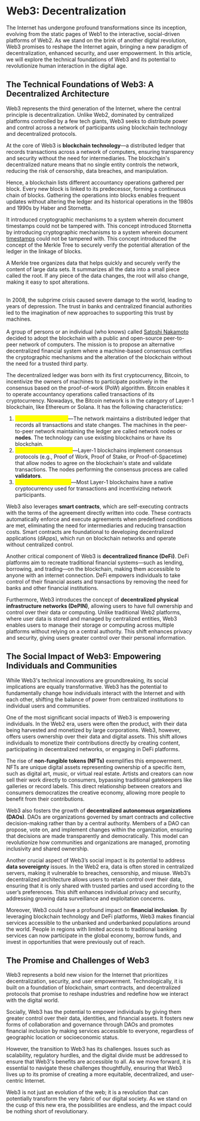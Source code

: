 # Web3: Decentralization

The Internet has undergone profound transformations since its inception, evolving from the static pages of Web1 to the interactive, social-driven platforms of Web2. As we stand on the brink of another digital revolution, Web3 promises to reshape the Internet again, bringing a new paradigm of decentralization, enhanced security, and user empowerment. In this article, we will explore the technical foundations of Web3 and its potential to revolutionize human interaction in the digital age.

## **The Technical Foundations of Web3: A Decentralized Architecture**

Web3 represents the third generation of the Internet, where the central principle is decentralization. Unlike Web2, dominated by centralized platforms controlled by a few tech giants, Web3 seeks to distribute power and control across a network of participants using blockchain technology and decentralized protocols.

At the core of Web3 is **blockchain technology**—a distributed ledger that records transactions across a network of computers, ensuring transparency and security without the need for intermediaries. The blockchain's decentralized nature means that no single entity controls the network, reducing the risk of censorship, data breaches, and manipulation.

Hence, a blockchain lists different accountancy operations gathered per block. Every new block is linked to its predecessor, forming a continuous chain of blocks. Gathering the operations into blocks enables frequent updates without altering the ledger and its historical operations in the 1980s and 1990s by Haber and Stornetta.&#x20;

It introduced cryptographic mechanisms to a system wherein document timestamps could not be tampered with. This concept introduced Stornetta by introducing cryptographic mechanisms to a system wherein document [timestamps](https://en.wikipedia.org/wiki/Timestamp) could not be tampered with. This concept introduced the concept of the Merkle Tree to securely verify the potential alteration of the ledger in the linkage of blocks.

A Merkle tree organizes data that helps quickly and securely verify the content of large data sets. It summarizes all the data into a small piece called the root. If any piece of the data changes, the root will also change, making it easy to spot alterations.

\
In 2008, the subprime crisis caused severe damage to the world, leading to years of depression. The trust in banks and centralized financial authorities led to the imagination of new approaches to supporting this trust by machines.\
\
A group of persons or an individual (who knows) called [Satoshi Nakamoto](https://bitcoin.org/bitcoin.pdf) decided to adopt the blockchain with a public and open-source peer-to-peer network of computers. The mission is to propose an alternative decentralized financial system where a machine-based consensus certifies the cryptographic mechanisms and the alteration of the blockchain without the need for a trusted third party.

The decentralized ledger was born with its first cryptocurrency, Bitcoin, to incentivize the owners of machines to participate positively in the consensus based on the proof-of-work (PoW) algorithm. Bitcoin enables it to operate accountancy operations called transactions of its cryptocurrency. Nowadays, the Bitcoin network is in the category of Layer-1 blockchain, like Ethereum or Solana. It has the following characteristics:

1. <mark style="color:yellow;">Decentralized Ledger</mark>—The network maintains a distributed ledger that records all transactions and state changes. The machines in the peer-to-peer network maintaining the ledger are called network nodes or **nodes**. The technology can use existing blockchains or have its blockchain.
2. <mark style="color:yellow;">Consensus Mechanism</mark>—Layer-1 blockchains implement consensus protocols (e.g., Proof of Work, Proof of Stake, or Proof-of-Spacetime) that allow nodes to agree on the blockchain's state and validate transactions. The nodes performing the consensus process are called **validators**.&#x20;
3. <mark style="color:yellow;">Native Cryptocurrency</mark>—Most Layer-1 blockchains have a native cryptocurrency used for transactions and incentivizing network participants.&#x20;

Web3 also leverages **smart contracts**, which are self-executing contracts with the terms of the agreement directly written into code. These contracts automatically enforce and execute agreements when predefined conditions are met, eliminating the need for intermediaries and reducing transaction costs. Smart contracts are foundational to developing decentralized applications (dApps), which run on blockchain networks and operate without centralized control.

Another critical component of Web3 is **decentralized finance (DeFi)**. DeFi platforms aim to recreate traditional financial systems—such as lending, borrowing, and trading—on the blockchain, making them accessible to anyone with an internet connection. DeFi empowers individuals to take control of their financial assets and transactions by removing the need for banks and other financial institutions.

Furthermore, Web3 introduces the concept of **decentralized physical infrastructure networks (DePIN)**, allowing users to have full ownership and control over their data or computing. Unlike traditional Web2 platforms, where user data is stored and managed by centralized entities, Web3 enables users to manage their storage or computing across multiple platforms without relying on a central authority. This shift enhances privacy and security, giving users greater control over their personal information.

## **The Social Impact of Web3: Empowering Individuals and Communities**

While Web3's technical innovations are groundbreaking, its social implications are equally transformative. Web3 has the potential to fundamentally change how individuals interact with the Internet and with each other, shifting the balance of power from centralized institutions to individual users and communities.

One of the most significant social impacts of Web3 is empowering individuals. In the Web2 era, users were often the product, with their data being harvested and monetized by large corporations. Web3, however, offers users ownership over their data and digital assets. This shift allows individuals to monetize their contributions directly by creating content, participating in decentralized networks, or engaging in DeFi platforms.

The rise of **non-fungible tokens (NFTs)** exemplifies this empowerment. NFTs are unique digital assets representing ownership of a specific item, such as digital art, music, or virtual real estate. Artists and creators can now sell their work directly to consumers, bypassing traditional gatekeepers like galleries or record labels. This direct relationship between creators and consumers democratizes the creative economy, allowing more people to benefit from their contributions.

Web3 also fosters the growth of **decentralized autonomous organizations (DAOs)**. DAOs are organizations governed by smart contracts and collective decision-making rather than by a central authority. Members of a DAO can propose, vote on, and implement changes within the organization, ensuring that decisions are made transparently and democratically. This model can revolutionize how communities and organizations are managed, promoting inclusivity and shared ownership.

Another crucial aspect of Web3’s social impact is its potential to address **data sovereignty** issues. In the Web2 era, data is often stored in centralized servers, making it vulnerable to breaches, censorship, and misuse. Web3’s decentralized architecture allows users to retain control over their data, ensuring that it is only shared with trusted parties and used according to the user’s preferences. This shift enhances individual privacy and security, addressing growing data surveillance and exploitation concerns.

Moreover, Web3 could have a profound impact on **financial inclusion**. By leveraging blockchain technology and DeFi platforms, Web3 makes financial services accessible to the unbanked and underbanked populations around the world. People in regions with limited access to traditional banking services can now participate in the global economy, borrow funds, and invest in opportunities that were previously out of reach.

## **The Promise and Challenges of Web3**

Web3 represents a bold new vision for the Internet that prioritizes decentralization, security, and user empowerment. Technologically, it is built on a foundation of blockchain, smart contracts, and decentralized protocols that promise to reshape industries and redefine how we interact with the digital world.

Socially, Web3 has the potential to empower individuals by giving them greater control over their data, identities, and financial assets. It fosters new forms of collaboration and governance through DAOs and promotes financial inclusion by making services accessible to everyone, regardless of geographic location or socioeconomic status.

However, the transition to Web3 has its challenges. Issues such as scalability, regulatory hurdles, and the digital divide must be addressed to ensure that Web3's benefits are accessible to all. As we move forward, it is essential to navigate these challenges thoughtfully, ensuring that Web3 lives up to its promise of creating a more equitable, decentralized, and user-centric Internet.

Web3 is not just an evolution of the web; it is a revolution that can potentially transform the very fabric of our digital society. As we stand on the cusp of this new era, the possibilities are endless, and the impact could be nothing short of revolutionary.
